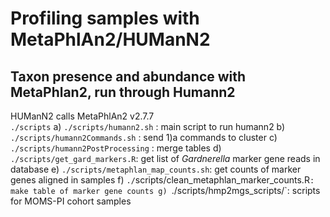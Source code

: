 # Profiling samples with MetaPhlAn2/HUManN2 


## Taxon presence and abundance with MetaPhlan2, run through Humann2
HUManN2 calls MetaPhlAn2 v2.7.7  
`./scripts`
	a) `./scripts/humann2.sh` : main script to run humann2
	b) `./scripts/humann2Commands.sh` : send 1)a commands to cluster
	c) `./scripts/humann2PostProcessing` :  merge tables
    d) `./scripts/get_gard_markers.R`: get list of *Gardnerella* marker gene reads    in database
    e) `./scripts/metaphlan_map_counts.sh`: get counts of marker genes aligned in samples
    f) `./`scripts/clean_metaphlan_marker_counts.R`: make table of marker gene counts
    g) `./scripts/hmp2mgs_scripts/`: scripts for MOMS-PI cohort samples



